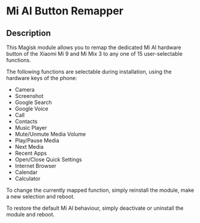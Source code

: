 # **Mi AI Button Remapper**

## Description

This Magisk module allows you to remap the dedicated Mi AI hardware button of
the Xiaomi Mi 9 and Mi Mix 3 to any one of 15 user-selectable functions.

The following functions are selectable during installation, using the hardware
keys of the phone:

* Camera
* Screenshot
* Google Search
* Google Voice
* Call
* Contacts
* Music Player
* Mute/Unmute Media Volume
* Play/Pause Media
* Next Media
* Recent Apps
* Open/Close Quick Settings
* Internet Browser
* Calendar
* Calculator

To change the currently mapped function, simply reinstall the module, make a
new selection and reboot.

To restore the default Mi AI behaviour, simply deactivate or uninstall the
module and reboot.
